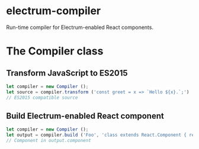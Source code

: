 # electrum-compiler

Run-time compiler for Electrum-enabled React components.

# The Compiler class

## Transform JavaScript to ES2015

```javascript
let compiler = new Compiler ();
let source = compiler.transform ('const greet = x => `Hello ${x}.`;')
// ES2015 compatible source
```

## Build Electrum-enabled React component

```javascript
let compiler = new Compiler ();
let output = compiler.build ('Foo', 'class extends React.Component { render() { return <div>Hi.</div>; } }');
// Component in output.component
```

